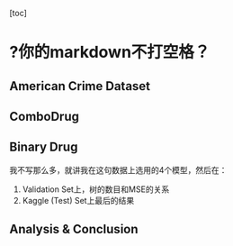 [toc]
# ?你的markdown不打空格？

## American Crime Dataset

## ComboDrug

## Binary Drug
我不写那么多，就讲我在这句数据上选用的4个模型，然后在：

1. Validation Set上，树的数目和MSE的关系
2. Kaggle (Test) Set上最后的结果 

## Analysis & Conclusion
